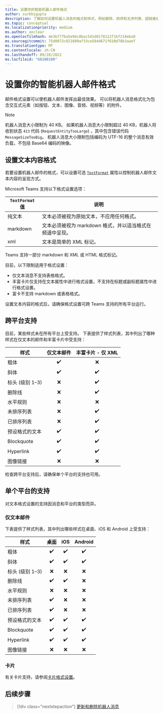 ```yaml
---
title: 设置你的智能机器人邮件格式
author: surbhigupta
description: 了解如何设置机器人消息的格式和样式，例如删除、排序和无序列表、超链接或图像链接。 了解跨平台支持。
ms.topic: conceptual
ms.localizationpriority: medium
ms.author: anclear
ms.openlocfilehash: 4e3b777ba5e94c8bac541d0178122f16f218eba0
ms.sourcegitcommit: 75d0072c021609af33ce584d671f610d78b3aaef
ms.translationtype: MT
ms.contentlocale: zh-CN
ms.lasthandoff: 09/28/2022
ms.locfileid: "68100180"
---
```

# <a name="format-your-bot-messages"></a>设置你的智能机器人邮件格式

邮件格式设置可以使机器人邮件发挥出最佳效果。 可以将机器人消息格式化为包含交互式元素（如按钮、文本、图像、音频、视频等）的附件。

> [!NOTE]
> 机器人消息大小限制为 40 KB。 如果机器人消息大小限制超过 40 KB，机器人将收到状态 `413` 代码 (`RequestEntityTooLarge`) ，其中包含错误代码 `MessageSizeTooBig`。 机器人消息大小限制包括编码为 UTF-16 的整个消息有效负载，不包括 Base64 编码的映像。

## <a name="format-text-content"></a>设置文本内容格式

若要设置机器人邮件的格式，可以设置可选 [`TextFormat`](/bot-framework/dotnet/bot-builder-dotnet-create-messages#customizing-a-message) 属性以控制机器人邮件文本内容的呈现方式。

Microsoft Teams 支持以下格式设置选项：

| `TextFormat` 值 | 说明 |
| --- | --- |
| 纯文本 | 文本必须被视为原始文本，不应用任何格式。|
| markdown | 文本必须被视为 markdown 格式，并以适当格式在频道中呈现。 |
| xml | 文本是简单的 XML 标记。 |

Teams 支持一部分 markdown 和 XML 或 HTML 格式标记。

目前，以下限制适用于格式设置：

* 仅文本消息不支持表格格式。
* 丰富卡片仅支持在文本属性中进行格式设置，不支持在标题或副标题属性中进行格式设置。
* 富卡不支持 markdown 或表格格式。

设置文本内容的格式后，请确保格式设置可跨 Teams 支持的所有平台运行。

## <a name="cross-platform-support"></a>跨平台支持

目前，某些样式未在所有平台上受支持。 下表提供了样式列表，其中列出了哪种样式在仅文本的邮件和丰富卡片中受支持：

| 样式                     | 仅文本邮件 | 丰富卡片 - 仅 XML |
| ---                       | :---: | :---: |
| 粗体                      | ✔️️ | ❌ |
| 斜体                    | ✔️ | ✔️ |
| 标头 (级别 1&ndash;3) | ❌ | ✔️ |
| 删除线             | ❌ | ✔️ |
| 水平规则           | ❌ | ❌ |
| 未排序列表            | ❌ | ✔️ |
| 已排序列表              | ❌ | ✔️ |
| 预设格式的文本         | ✔️ | ✔️ |
| Blockquote                | ✔️ | ✔️ |
| Hyperlink                 | ✔️ | ✔️ |
| 图像链接                | ❌ | ❌ |

检查跨平台支持后，请确保单个平台的支持也可用。

## <a name="support-by-individual-platform"></a>单个平台的支持

对文本格式设置的支持因消息和平台的类型而异。

### <a name="text-only-messages"></a>仅文本邮件

下表提供了样式列表，其中列出哪些样式在桌面、iOS 和 Android 上受支持：

| 样式                     | 桌面 | iOS | Android |
| ---                       | :---: | :---: | :---: |
| 粗体                      | ✔️ | ✔️ | ✔️ |
| 斜体                    | ✔️ | ✔️ | ✔️ |
| 标头 (级别 1&ndash;3) | ❌ | ❌ | ❌ |
| 删除线             | ✔️ | ✔️ | ❌ |
| 水平规则           | ❌ | ❌ | ❌ |
| 未排序列表            | ✔️ | ❌ | ❌ |
| 已排序列表              | ✔️ | ❌ | ❌ |
| 预设格式的文本         | ✔️ | ✔️ | ✔️ |
| Blockquote                | ✔️ | ✔️ | ✔️ |
| Hyperlink                 | ✔️ | ✔️ | ✔️ |
| 图像链接                | ❌ | ❌ | ❌ |

### <a name="cards"></a>卡片

有关卡片支持，请参阅[卡片格式设置](~/task-modules-and-cards/cards/cards-format.md)。

## <a name="next-step"></a>后续步骤

> [!div class="nextstepaction"]
> [更新和删除机器人消息](~/bots/how-to/update-and-delete-bot-messages.md)
